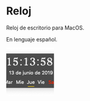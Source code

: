 # Reloj
Reloj de escritorio para MacOS.

En lenguaje español.

![alt text](https://github.com/Patriciooo/Reloj/blob/Yo/Reloj/Assets.xcassets/AppIcon.appiconset/Reloj.png)

